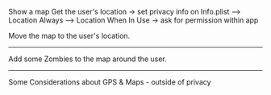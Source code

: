 Show a map
Get the user's location
    -> set privacy info on Info.plist
        --> Location Always
        --> Location When In Use
    -> ask for permission within app
    
Move the map to the user's location.

----

Add some Zombies to the map around the user.

----

Some Considerations about GPS & Maps
    - outside of privacy
    
